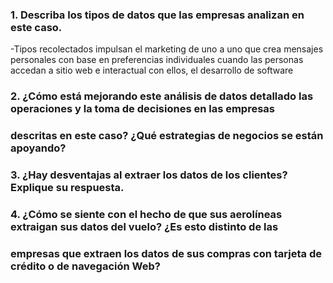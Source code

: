 ### 1. Describa los tipos de datos que las empresas analizan en este caso. ###
-Tipos recolectados impulsan el marketing de uno a uno que crea mensajes personales con base en preferencias individuales cuando las personas accedan a sitio web e interactual con ellos, el desarrollo de software 


### 2. ¿Cómo está mejorando este análisis de datos detallado las operaciones y la toma de decisiones en las empresas
### descritas en este caso? ¿Qué estrategias de negocios se están apoyando? ###

### 3. ¿Hay desventajas al extraer los datos de los clientes? Explique su respuesta. ###

### 4. ¿Cómo se siente con el hecho de que sus aerolíneas extraigan sus datos del vuelo? ¿Es esto distinto de las
### empresas que extraen los datos de sus compras con tarjeta de crédito o de navegación Web? ###